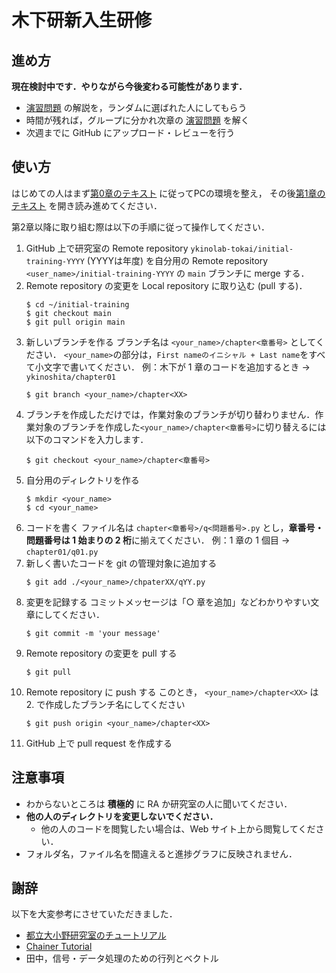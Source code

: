 # 木下研新入生研修

## 進め方

**現在検討中です．やりながら今後変わる可能性があります．**

- [演習問題](exercises.md) の解説を，ランダムに選ばれた人にしてもらう
- 時間が残れば，グループに分かれ次章の [演習問題](exercises.md) を解く
- 次週までに GitHub にアップロード・レビューを行う

## 使い方

はじめての人はまず[第0章のテキスト](text/00_Installing_Requirements.ipynb) に従ってPCの環境を整え，
その後[第1章のテキスト](text/01_Basic_Operations.ipynb) を開き読み進めてください．

第2章以降に取り組む際は以下の手順に従って操作してください．

1. GitHub 上で研究室の Remote repository `ykinolab-tokai/initial-training-YYYY` (YYYYは年度) を自分用の Remote repository `<user_name>/initial-training-YYYY` の `main` ブランチに merge する．
2. Remote repository の変更を Local repository に取り込む (pull する)．
   ```
   $ cd ~/initial-training
   $ git checkout main
   $ git pull origin main
   ```
3. 新しいブランチを作る
   ブランチ名は `<your_name>/chapter<章番号>` としてください．
   `<your_name>`の部分は，`First nameのイニシャル + Last name`をすべて小文字で書いてください．
   例：木下が 1 章のコードを追加するとき → `ykinoshita/chapter01`
   ```
   $ git branch <your_name>/chapter<XX>
   ```
4. ブランチを作成しただけでは，作業対象のブランチが切り替わりません．作業対象のブランチを作成した`<your_name>/chapter<章番号>`に切り替えるには以下のコマンドを入力します．
   ```
   $ git checkout <your_name>/chapter<章番号>
   ```
4. 自分用のディレクトリを作る
   ```
   $ mkdir <your_name>
   $ cd <your_name>
   ```
4. コードを書く
   ファイル名は `chapter<章番号>/q<問題番号>.py` とし，**章番号・問題番号は 1 始まりの 2 桁**に揃えてください．
   例：1 章の 1 個目 → `chapter01/q01.py`
5. 新しく書いたコードを git の管理対象に追加する
   ```
   $ git add ./<your_name>/chpaterXX/qYY.py
   ```
6. 変更を記録する
   コミットメッセージは「○ 章を追加」などわかりやすい文章にしてください．
   ```
   $ git commit -m 'your message'
   ```
7. Remote repository の変更を pull する
   ```
   $ git pull
   ```
8. Remote repository に push する
   このとき， `<your_name>/chapter<XX>` は 2. で作成したブランチ名にしてください
   ```
   $ git push origin <your_name>/chapter<XX>
   ```
9. GitHub 上で pull request を作成する

## 注意事項

- わからないところは **積極的** に RA か研究室の人に聞いてください．
- **他の人のディレクトリを変更しないでください．**
  - 他の人のコードを閲覧したい場合は、Web サイト上から閲覧してください．
- フォルダ名，ファイル名を間違えると進捗グラフに反映されません．

## 謝辞
以下を大変参考にさせていただきました．
- [都立大小野研究室のチュートリアル](https://github.com/onolab-tmu/asp-tutorial-2023)
- [Chainer Tutorial](https://tutorials.chainer.org/ja/tutorial.html)
- 田中，信号・データ処理のための行列とベクトル
